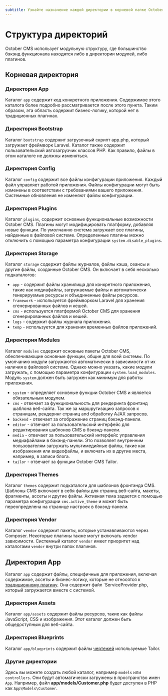 ```yaml
---
subtitle: Узнайте назначение каждой директории в корневой папке October CMS
---
```

# Структура директорий

October CMS использует модульную структуру, где большинство бэкэнд функционала находятся либо в директории модулей, либо плагинов.

## Корневая директория

### Директория App

Каталог `app` содержит код конкретного приложения. Содержимое этого каталога более подробно рассматривается после этого пункта. Таким образом, эта область содержит бизнес-логику, которой нет в традиционных плагинах.

### Директория Bootstrap

Каталог `bootstrap` содержит загрузочный скрипт app.php, который загружает фреймворк Laravel. Каталог также содержит пользовательский автозагрузчик классов PHP. Как правило, файлы в этом каталоге не должны изменяться.

### Директория Config

Каталог `config` содержит все файлы конфигурации приложения. Каждый файл управляет работой приложения. Файлы конфигурации могут быть изменены в соответствии с требованиями вашего приложения. Системные обновления не изменяют файлы конфигурации.

### Директория Plugins

Каталог `plugins`, содержит основные функциональные возможности October CMS. Плагины могут модифицировать платформу, добавляя новые функции. По умолчанию система загружает все плагины, найденные в файловой системе. Определенные плагины можно отключить с помощью параметра конфигурации `system.disable_plugins`.

### Директория Storage

Каталог `storage` содержит файлы журналов, файлы кэша, сеансы и другие файлы, созданные October CMS. Он включает в себя несколько подкаталогов:

* `app` - содержит файлы хранилища для конкретного приложения, такие как медиафайлы, загружаемые файлы и автоматически генерируемые ресурсы и объединенные файлы ресурсов.
* `framework` - используется фреймворком Laravel для хранения сгенерированных файлов и кешей.
* `cms` - используется платформой October CMS для хранения сгенерированных файлов и кешей.
* `logs` - содержит файлы журнала приложения.
* `temp` - используется для хранения временных файлов приложений.

### Директория Modules

Каталог `modules` содержит основные пакеты October CMS, обеспечивающие основные функции, общие для всей системы. По умолчанию модули загружаются автоматически в зависимости от их наличия в файловой системе. Однако можно указать, какие модули загружать, с помощью параметра конфигурации `system.load_modules`. Модуль `system` должен быть загружен как минимум для работы приложения.

* `system` - определяет основные функции October CMS и является обязательным модулем.
* `cms` - отвечает за функциональность для рендеринга фронтэнд шаблона веб-сайта. Так же за маршрутизацию запросов к страницам, рендеринг страниц and обработку AJAX запросов.
* `backend` - отвечает за отображение страниц бэкэнд-панели.
* `editor` - отвечает за пользовательский интерфейс для редактирования шаблонов CMS в бэкэнд-панели.
* `media` - отвечает за пользовательский интерфейс управления медиафайлами в бэкэнд-панели. Это позволяет внутренним пользователям загружать мультимедийные файлы, такие как изображения или видеофайлы, и включать их в другие места, например, в записи блога.
* `tailor` - отвечает за функции October CMS Tailor.

### Директория Themes

Каталог `themes` содержит подкаталоги для шаблонов фронтэнда CMS. Шаблоны CMS включают в себя файлы для страниц веб-сайта, макеты, фрагменты, ассеты и другие файлы. Активная тема задается с помощью параметра конфигурации `cms.active_theme` и может быть переопределена на странице настроек в бэкэнд-панели.

### Директория Vendor

Каталог `vendor` содержит пакеты, которые устанавливаются через Composer. Некоторые плагины также могут включать vendor зависимости. Системный каталог `vendor` имеет приоритет над каталогами `vendor` внутри папок плагинов.

## Директория App 

Каталог `app` содержит файлы, специфичные для приложения, включая содержимое, ассеты и бизнес-логику, которые не относятся к [традиционному плагину](../extend/system/plugins.md). Она содержит файл `ServiceProvider.php, который загружается вместе с системой.

### Директория Assets

Каталог `app/assets` содержит файлы ресурсов, такие как файлы JavaScript, CSS и изображения. Этот каталог должен быть общедоступным для веб-сайта.

### Директория Blueprints

Каталог `app/blueprints` содержит файлы [чертежей](../tailor/introduction.md) используемые Tailor.

### Другие директории 

Здесь вы можете создать любой каталог, например `models` или `controllers`. Они будут автоматически загружены в пространство имен `App`. Например, файл **app/models/Customer.php** будет доступен в PHP как `App\Models\Customer`.
